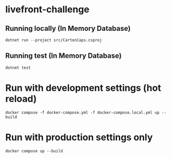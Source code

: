 # livefront-challenge

## Running locally (In Memory Database)

`dotnet run --project src/CartonCaps.csproj`

## Running test (In Memory Database)

`dotnet test`

# Run with development settings (hot reload)

`docker compose -f docker-compose.yml -f docker-compose.local.yml up --build`

# Run with production settings only

`docker compose up --build`
